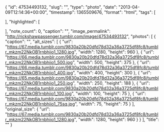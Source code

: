 {
  "id": 47534493132,
  "slug": "",
  "type": "photo",
  "date": "2013-04-09T12:14:36+00:00",
  "timestamp": 1365509676,
  "format": "html",
  "tags": [

  ],
  "highlighted": [

  ],
  "note_count": 0,
  "caption": "",
  "image_permalink": "http://rickshawpassenger.tumblr.com/image/47534493132",
  "photos": [
    {
      "caption": "",
      "alt_sizes": [
        {
          "url": "https://67.media.tumblr.com/9830a20b20dfd78d32a36a3725df8fc8/tumblr_mkzm22NkOB1rnbhiio1_1280.jpg",
          "width": 1280,
          "height": 960
        },
        {
          "url": "https://66.media.tumblr.com/9830a20b20dfd78d32a36a3725df8fc8/tumblr_mkzm22NkOB1rnbhiio1_500.jpg",
          "width": 500,
          "height": 375
        },
        {
          "url": "https://66.media.tumblr.com/9830a20b20dfd78d32a36a3725df8fc8/tumblr_mkzm22NkOB1rnbhiio1_400.jpg",
          "width": 400,
          "height": 300
        },
        {
          "url": "https://65.media.tumblr.com/9830a20b20dfd78d32a36a3725df8fc8/tumblr_mkzm22NkOB1rnbhiio1_250.jpg",
          "width": 250,
          "height": 188
        },
        {
          "url": "https://67.media.tumblr.com/9830a20b20dfd78d32a36a3725df8fc8/tumblr_mkzm22NkOB1rnbhiio1_100.jpg",
          "width": 100,
          "height": 75
        },
        {
          "url": "https://67.media.tumblr.com/9830a20b20dfd78d32a36a3725df8fc8/tumblr_mkzm22NkOB1rnbhiio1_75sq.jpg",
          "width": 75,
          "height": 75
        }
      ],
      "original_size": {
        "url": "https://67.media.tumblr.com/9830a20b20dfd78d32a36a3725df8fc8/tumblr_mkzm22NkOB1rnbhiio1_1280.jpg",
        "width": 1280,
        "height": 960
      }
    }
  ],
  "title": ""
}

